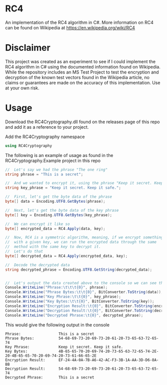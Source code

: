 # RC4
An implementation of the RC4 algorithm in C#.  More information on RC4 can be found on Wikipedia at https://en.wikipedia.org/wiki/RC4

# Disclaimer
This project was created as an experiment to see if I could implement the RC4 algorithm in C# using the documented information found on Wikipedia.  While the repository includes an MS Test Project to test the encryption and decryption of the known test vectors found in the Wikipedia article, no claims or guarantees are made on the accuracy of this implementation.  Use at your own risk.

# Usage
Download the RC4Cryptography.dll found on the releases page of this repo and add it as a reference to your project.  

Add the RC4Cryptography namespace
```cs
using RC4Cryptography
```

The following is an example of usage as found in the RC4Cryptography.Example project in this repo
```cs
//  Let's say we had the phrase "The one ring"
string phrase = "This is a secret";

//  And we wanted to encrypt it, using the phrase "Keep it secret. Keep it safe."
string key_phrase = "Keep it secret. Keep it safe.";

//  First, let's get the byte data of the phrase
byte[] data = Encoding.UTF8.GetBytes(phrase);

//  Next, let's get the byte data of the key phrase
byte[] key = Encoding.UTF8.GetBytes(key_phrase);

//  We can encrypt it like so
byte[] encrypted_data = RC4.Apply(data, key);

//  Now, RC4 is a symmetric algorithm, meaning, if we encrypt something
//  with a given key, we can run the encrypted data through the same
//  method with the same key to decrypt it.
//  Let's do that
byte[] decrypted_data = RC4.Apply(encrypted_data, key);

//  Decode the decrypted data
string decrypted_phrase = Encoding.UTF8.GetString(decrypted_data);


//  Let's output the data created above to the console so we can see the results
Console.WriteLine("Phrase:\t\t\t{0}", phrase);
Console.WriteLine("Phrase Bytes:\t\t{0}", BitConverter.ToString(data));
Console.WriteLine("Key Phrase:\t\t{0}", key_phrase);
Console.WriteLine("Key Bytes:\t\t{0}", BitConverter.ToString(key));
Console.WriteLine("Encryption Result:\t{0}", BitConverter.ToString(encrypted_data));
Console.WriteLine("Decryption Result:\t{0}", BitConverter.ToString(decrypted_data));
Console.WriteLine("Decrypted Phrase:\t{0}", decrypted_phrase);
```

This would give the following output in the console
```
Phrase:                 This is a secret
Phrase Bytes:           54-68-69-73-20-69-73-20-61-20-73-65-63-72-65-74
Key Phrase:             Keep it secret. Keep it safe.
Key Bytes:              4B-65-65-70-20-69-74-20-73-65-63-72-65-74-2E-20-4B-65-65-70-20-69-74-20-73-61-66-65-2E
Encryption Result:      EF-24-4A-0A-7B-A6-42-AC-F3-3B-1A-AA-3D-D6-8A-BB
Decryption Result:      54-68-69-73-20-69-73-20-61-20-73-65-63-72-65-74
Decrypted Phrase:       This is a secret
```




